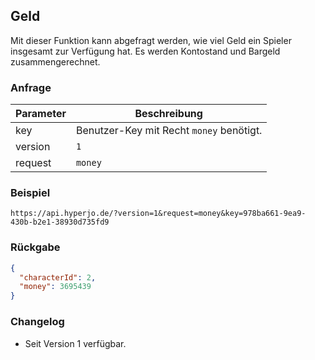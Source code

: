 ## Geld

Mit dieser Funktion kann abgefragt werden, wie viel Geld ein Spieler insgesamt zur Verfügung hat. Es werden Kontostand und Bargeld zusammengerechnet.

### Anfrage

| Parameter | Beschreibung |
| --- | --- |
| key | Benutzer-Key mit Recht `money` benötigt. |
| version | `1` |
| request | `money` |

### Beispiel

`https://api.hyperjo.de/?version=1&request=money&key=978ba661-9ea9-430b-b2e1-38930d735fd9`

### Rückgabe

```json
{
  "characterId": 2,
  "money": 3695439
}
```

### Changelog

- Seit Version 1 verfügbar.